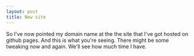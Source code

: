 ```yaml
---
layout: post
title: New site
---
```


So I've now pointed my domain name at the the site that I've got hosted on github pages. And this is what you're seeing. There might be some tweaking now and again. We'll see how much time I have.